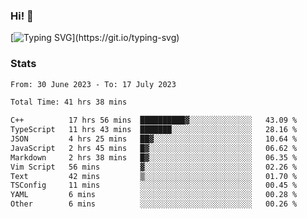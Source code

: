 ### Hi!  👋

[![Typing SVG](https://readme-typing-svg.herokuapp.com?font=Fira+Code&pause=1000&width=435&lines=Hello!+I'm+Texiwustion.)](https://git.io/typing-svg)

### Stats

<!--START_SECTION:waka-->

```txt
From: 30 June 2023 - To: 17 July 2023

Total Time: 41 hrs 38 mins

C++          17 hrs 56 mins  ██████████▓░░░░░░░░░░░░░░   43.09 %
TypeScript   11 hrs 43 mins  ███████░░░░░░░░░░░░░░░░░░   28.16 %
JSON         4 hrs 25 mins   ██▓░░░░░░░░░░░░░░░░░░░░░░   10.64 %
JavaScript   2 hrs 45 mins   █▓░░░░░░░░░░░░░░░░░░░░░░░   06.62 %
Markdown     2 hrs 38 mins   █▓░░░░░░░░░░░░░░░░░░░░░░░   06.35 %
Vim Script   56 mins         ▓░░░░░░░░░░░░░░░░░░░░░░░░   02.26 %
Text         42 mins         ▒░░░░░░░░░░░░░░░░░░░░░░░░   01.70 %
TSConfig     11 mins         ░░░░░░░░░░░░░░░░░░░░░░░░░   00.45 %
YAML         6 mins          ░░░░░░░░░░░░░░░░░░░░░░░░░   00.28 %
Other        6 mins          ░░░░░░░░░░░░░░░░░░░░░░░░░   00.26 %
```

<!--END_SECTION:waka-->
